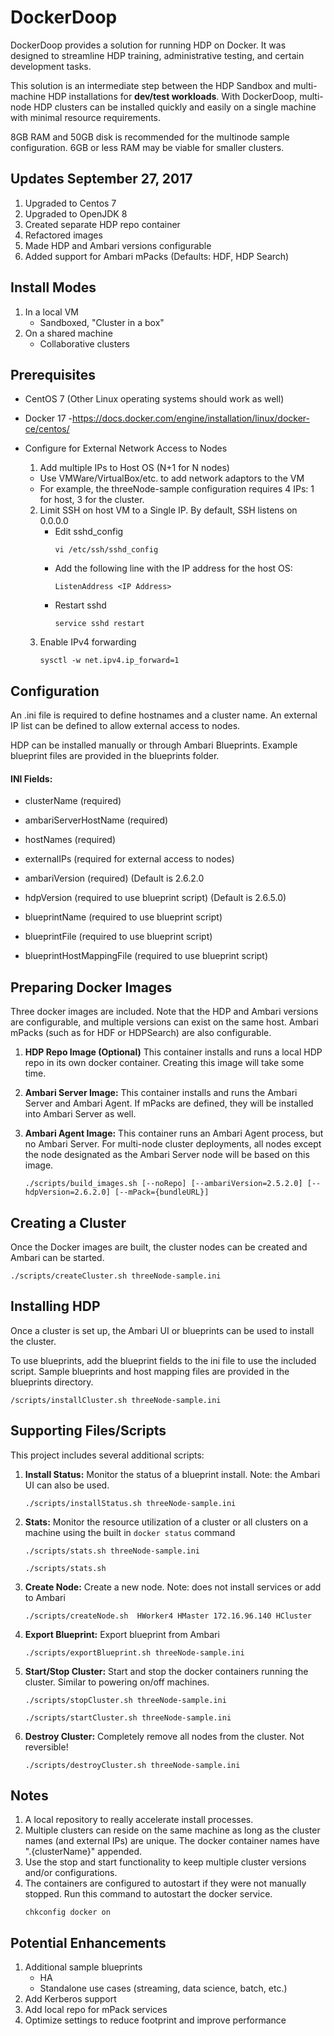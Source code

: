 # DockerDoop
DockerDoop provides a solution for running HDP on Docker. It was designed to streamline HDP training, administrative testing, and certain development tasks.

This solution is an intermediate step between the HDP Sandbox and multi-machine HDP installations for **dev/test workloads**. With DockerDoop, multi-node HDP clusters can be installed quickly and easily on a single machine with minimal resource requirements. 

8GB RAM and 50GB disk is recommended for the multinode sample configuration. 6GB or less RAM may be viable for smaller clusters.

## Updates September 27, 2017
1. Upgraded to Centos 7
2. Upgraded to OpenJDK 8
3. Created separate HDP repo container
4. Refactored images
5. Made HDP and Ambari versions configurable
6. Added support for Ambari mPacks (Defaults: HDF, HDP Search)

## Install Modes
1. In a local VM
    - Sandboxed, "Cluster in a box"
3. On a shared machine
    - Collaborative clusters

## Prerequisites

* CentOS 7 (Other Linux operating systems should work as well)
* Docker 17 
-https://docs.docker.com/engine/installation/linux/docker-ce/centos/

* Configure for External Network Access to Nodes    
  1. Add multiple IPs to Host OS (N+1 for N nodes)  
    * Use VMWare/VirtualBox/etc. to add network adaptors to the VM
    * For example, the threeNode-sample configuration requires 4 IPs: 1 for host, 3 for the cluster.  
  2. Limit SSH on host VM to a Single IP. By default, SSH listens on 0.0.0.0
     * Edit sshd_config
       ```
       vi /etc/ssh/sshd_config  
       ```  
     * Add the following line with the IP address for the host OS:  
       ```
       ListenAddress <IP Address>  
       ```  
     * Restart sshd  
       ```
       service sshd restart  
       ```      
  3. Enable IPv4 forwarding  
      ```
      sysctl -w net.ipv4.ip_forward=1  
      ```

## Configuration
An .ini file is required to define hostnames and a cluster name. An external IP list can be defined to allow external access to nodes. 

HDP can be installed manually or through Ambari Blueprints. Example blueprint files are provided in the blueprints folder.

#### INI Fields:

* clusterName (required)
* ambariServerHostName (required)
* hostNames (required)
* externalIPs (required for external access to nodes)

* ambariVersion (required) (Default is 2.6.2.0
* hdpVersion (required to use blueprint script) (Default is 2.6.5.0)
* blueprintName (required to use blueprint script)
* blueprintFile (required to use blueprint script)
* blueprintHostMappingFile (required to use blueprint script)  


## Preparing Docker Images
Three docker images are included. Note that the HDP and Ambari versions are configurable, and multiple versions can exist on the same host. Ambari mPacks (such as for HDF or HDPSearch) are also configurable.

1. **HDP Repo Image (Optional)** This container installs and runs a local HDP repo in its own docker container. Creating this image will take some time.
1. **Ambari Server Image:** This container installs and runs the Ambari Server and Ambari Agent. If mPacks are defined, they will be installed into Ambari Server as well.
2. **Ambari Agent Image:** This container runs an Ambari Agent process, but no Ambari Server. For multi-node cluster deployments, all nodes except the node designated as the Ambari Server node will be based on this image.

   ```
   ./scripts/build_images.sh [--noRepo] [--ambariVersion=2.5.2.0] [--hdpVersion=2.6.2.0] [--mPack={bundleURL}]
   ```

## Creating a Cluster
Once the Docker images are built, the cluster nodes can be created and Ambari can be started.

```
./scripts/createCluster.sh threeNode-sample.ini
```

## Installing HDP
Once a cluster is set up, the Ambari UI or blueprints can be used to install the cluster. 

To use blueprints, add the blueprint fields to the ini file to use the included script. Sample blueprints and host mapping files are provided in the blueprints directory.

```
/scripts/installCluster.sh threeNode-sample.ini
```

## Supporting Files/Scripts
This project includes several additional scripts: 

1. **Install Status:** Monitor the status of a blueprint install. Note: the Ambari UI can also be used.

      ```
      ./scripts/installStatus.sh threeNode-sample.ini
      ```

2. **Stats:** Monitor the resource utilization of a cluster or all clusters on a machine using the built in `docker status` command
        
    ```
    ./scripts/stats.sh threeNode-sample.ini 
    ```
    ```
    ./scripts/stats.sh
    ```

3. **Create Node:** Create a new node. Note: does not install services or add to Ambari
        
    ```
    ./scripts/createNode.sh  HWorker4 HMaster 172.16.96.140 HCluster
   ```

4. **Export Blueprint:** Export blueprint from Ambari

    ```
    ./scripts/exportBlueprint.sh threeNode-sample.ini
    ```

5. **Start/Stop Cluster:** Start and stop the docker containers running the cluster. Similar to powering on/off machines.

    ```
    ./scripts/stopCluster.sh threeNode-sample.ini
    ```  
    ```
    ./scripts/startCluster.sh threeNode-sample.ini
    ```

6. **Destroy Cluster:** Completely remove all nodes from the cluster. Not reversible!

    ```
    ./scripts/destroyCluster.sh threeNode-sample.ini
    ```

## Notes
1. A local repository to really accelerate install processes.
2. Multiple clusters can reside on the same machine as long as the cluster names (and external IPs) are unique. The docker container names have ".{clusterName}" appended.
3. Use the stop and start functionality to keep multiple cluster versions and/or configurations.
4. The containers are configured to autostart if they were not manually stopped. Run this command to autostart the docker service.
   ```
   chkconfig docker on
   ```
 
## Potential Enhancements
1. Additional sample blueprints
    - HA
    - Standalone use cases (streaming, data science, batch, etc.)
2. Add Kerberos support
3. Add local repo for mPack services
4. Optimize settings to reduce footprint and improve performance